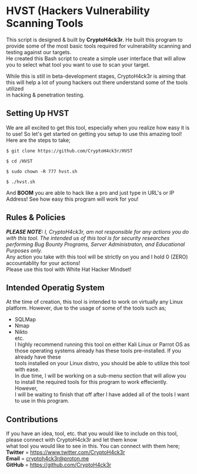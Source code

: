 # HVST (Hackers Vulnerability Scanning Tools
This script is designed & built by **CryptoH4ck3r**. He built this program to provide some of the most basic tools required for vulnerability scanning and testing against our targets.  
He created this Bash script to create a simple user interface that will allow you to select what tool you want to use to scan your target.  
  
While this is still in beta-development stages, CryptoH4ck3r is aiming that this will help a lot of young hackers out there understand some of the tools utilized  
in hacking & penetration testing.  
  
## Setting Up HVST  
We are all excited to get this tool, especially when you realize how easy it is to use! So let's get started on getting you setup to use this amazing tool!  
Here are the steps to take;  
```
$ git clone https://github.com/CryptoH4ck3r/HVST  
  
$ cd /HVST  
  
$ sudo chown -R 777 hvst.sh  
  
$ ./hvst.sh
```
And **BOOM** you are able to hack like a pro and just type in URL's or IP Address! See how easy this program will work for you!  
  
## Rules & Policies
***PLEASE NOTE:*** *I, CryptoH4ck3r, am not responsible for any actions you do with this tool. The intended us of this tool is for security researches performing _Bug Bounty Programs_, _Server Administraton_, and _Educational Purposes_ only.*  
Any action you take with this tool will be strictly on you and I hold 0 (ZERO) accountablity for your actions!  
Please use this tool with White Hat Hacker Mindset!  
  
## Intended Operatig System
At the time of creation, this tool is intended to work on virtually any Linux platform. However, due to the usage of some of the tools such as;  
* SQLMap  
* Nmap  
* Nikto  
etc.  
I highly recommend running this tool on either Kali Linux or Parrot OS as those operating systems already has these tools pre-installed. If you already have these  
tools installed on your Linux distro, you should be able to utilize this tool with ease.   
In due time, I will be working on a sub-menu section that will allow you to install the required tools for this program to work effeciently. However,  
I will be waiting to finish that off after I have added all of the tools I want to use in this program.  
  
## Contributions
If you have an idea, tool, etc. that you would like to include on this tool, please connect with CryptoH4ck3r and let them know  
what tool you would like to see in this. You can connect with them here;  
**Twitter** = https://www.twitter.com/CryptoH4ck3r  
**Email** = cryptoh4ck3r@proton.me  
**GitHub** = https://github.com/CryptoH4ck3r  

